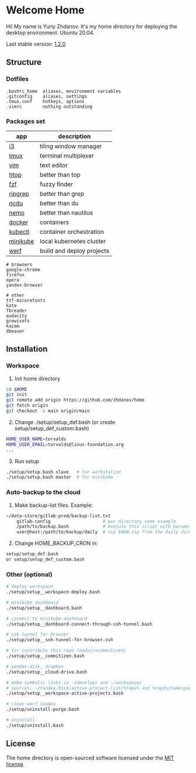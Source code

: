 # Welcome Home
Hi! My name is Yuriy Zhdanov. It's my home directory for deploying the desktop environment. Ubuntu 20.04.

Last stable version: [1.2.0](https://github.com/zhdanov/home/releases/tag/1.2.0)

## Structure

### Dotfiles
```
.bashrc_home  aliases, environment variables
.gitconfig    aliases, settings
.tmux.conf    hotkeys, options
.vimrc        nothing outstanding
```

### Packages set

app | description
--- | ---
[i3](https://github.com/i3/i3) | tiling window manager
[tmux](https://github.com/tmux/tmux) | terminal multiplexer
[vim](https://github.com/vim/vim) | text editor
[htop](https://github.com/htop-dev/htop/) | better than top
[fzf](https://github.com/junegunn/fzf) | fuzzy finder
[ripgrep](https://github.com/BurntSushi/ripgrep) | better than grep
[ncdu](https://dev.yorhel.nl/ncdu) | better than du
[nemo](https://github.com/linuxmint/nemo) | better than nautilus
[docker](https://github.com/docker) | containers
[kubectl](https://github.com/kubernetes/kubectl) | container orchestration
[minikube](https://github.com/kubernetes/minikube) | local kubernetes cluster
[werf](https://github.com/werf/werf) | build and deploy projects

```
# browsers
google-chrome
firefox
opera
yandex-browser

# other
ttf-mscorefonts
kate
fbreader
audacity
growisofs
kazam
dbeaver
```

## Installation

### Workspace
1. Init home directory
```bash
cd $HOME
git init
git remote add origin https://github.com/zhdanov/home
git fetch origin
git checkout -b main origin/main
```
2. Change ./setup/setup_def.bash (or create setup/setup_def_custom.bash)
```bash
HOME_USER_NAME=torvalds
HOME_USER_EMAIL=torvalds@linux-foundation.org
...
```
3. Run setup
```bash
./setup/setup.bash slave   # for workstation
./setup/setup.bash master  # for minikube
```

### Auto-backup to the cloud
1. Make backup-list files. Example:
```bash
~/data-store/gitlab-prod/backup-list.txt
    gitlab-config                    # pvc-directory name example
    /path/to/backup.bash             # execute this script with parameter $HOME_USER_NAME
    user@host:/path/to/backup/daily  # scp $NOW.zip from the daily directory
```
2. Change HOME_BACKUP_CRON in:
```bash
setup/setup_def.bash
or setup/setup_def_custom.bash
```

### Other (optional)
```bash
# deploy workspace
./setup/setup__workspace-deploy.bash

# minikube dashboard
./setup/setup__dashboard.bash

# connect to minikube dashboard
./setup/setup__dashboard-connect-through-ssh-tunnel.bash

# ssh tunnel for browser
./setup/setup__ssh-tunnel-for-browser.ssh

# for contribute this repo (nodejs+commitizen)
./setup/setup__commitizen.bash

# yandex-disk, dropbox
./setup/setup__cloud-drive.bash

# make symbolic links in ~/develop/ and ~/workspace/
# sources: ~/Yandex.Disk/active-project-list/%repo% and %repo%/namespace-list.txt
./setup/setup__workspace-active-projects.bash

# clean werf images
./setup/uninstall-purge.bash

# uninstall
./setup/uninstall.bash
```

## License
The home directory is open-sourced software licensed under the [MIT license](https://opensource.org/licenses/MIT).
